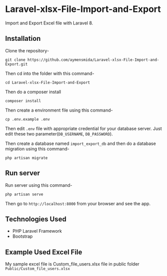 # Laravel-xlsx-File-Import-and-Export

Import and Export Excel file with Laravel 8.

## Installation

Clone the repository-
```
git clone https://github.com/aymensmida/Laravel-xlsx-File-Import-and-Export.git
```

Then cd into the folder with this command-
```
cd Laravel-xlsx-File-Import-and-Export
```

Then do a composer install
```
composer install
```

Then create a environment file using this command-
```
cp .env.example .env
```

Then edit `.env` file with appropriate credential for your database server. Just edit these two parameter(`DB_USERNAME`, `DB_PASSWORD`).

Then create a database named `import_export_db` and then do a database migration using this command-
```
php artisan migrate
```

## Run server

Run server using this command-
```
php artisan serve
```

Then go to `http://localhost:8000` from your browser and see the app.

## Technologies Used

- PHP Laravel Framework
- Bootstrap

## Example Used Excel File
My sample excel file is Custom_file_users.xlsx file in public folder
`Public/Custom_file_users.xlsx`
